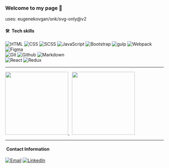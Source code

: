  ### Welcome to my page 👋
 uses: eugenekovgan/snk/svg-only@v2

 #### 🛠 &nbsp;Tech skills
![HTML](https://img.shields.io/badge/HTML5-E34F26?style=for-the-badge&logo=html5&logoColor=white)
![CSS](https://img.shields.io/badge/CSS3-1572B6?&style=for-the-badge&logo=css3&logoColor=white)
![SCSS](https://img.shields.io/badge/SCSS-1572B6?&style=for-the-badge&logo=css3&logoColor=white)
![JavaScript](https://img.shields.io/badge/JavaScript-F7DF1E?style=for-the-badge&logo=javascript&logoColor=black)
![Bootstrap](https://img.shields.io/badge/Bootstrap-7952B3?style=for-the-badge&logo=Bootstrap&logoColor=black)
![gulp](https://img.shields.io/badge/gulp-CF4647?style=for-the-badge&logo=gulp&logoColor=black)
![Webpack](https://img.shields.io/badge/Webpack-8DD6F9?style=for-the-badge&logo=Webpack&logoColor=black)
![Figma](https://img.shields.io/badge/Figma-F24E1E?style=for-the-badge&logo=figma&logoColor=white)
\
![Git](https://img.shields.io/badge/git%20-%23F05033.svg?&style=for-the-badge&logo=git&logoColor=white)
![Github](https://img.shields.io/badge/github%20-%23121011.svg?&style=for-the-badge&logo=github&logoColor=white)
![Markdown](https://img.shields.io/badge/Markdown-000000?style=for-the-badge&logo=markdown&logoColor=white)
\
![React](https://img.shields.io/badge/react%20-61dafb.svg?&style=for-the-badge&logo=react&logoColor=white)
![Redux](https://img.shields.io/badge/Redux%20-764ABC.svg?&style=for-the-badge&logo=Redux&logoColor=white)

***
<a href="https://github.com/eugenekovgan">
  <img height=200 src="https://github-readme-stats.vercel.app/api?username=eugenekovgan&theme=buefy&show_icons=true&count_private=true"/>
</a>
&nbsp;
<a href="https://github.com/eugenekovgan">
  <img height=200 src="https://github-readme-stats-eight-theta.vercel.app/api/top-langs/?username=eugenekovgan&theme=buefy&show_icons=true&count_private=true"/>
</a>

***
#### &nbsp;Contact Information
<a href="mailto:jugin.kovgan87@gmail.com"><img alt="Email" src="https://img.shields.io/badge/Email-jugin.kovgan87@gmail.com-darkblue?style=flat-square&logo=gmail&logoColor=white"></a> <a href="https://www.linkedin.com/in/eugene-kovgan-b282b61b8/"><img alt="LinkedIn" src="https://img.shields.io/badge/LinkedIn-Eugene%20Kovgan%20-darkblue?style=flat-square&logo=linkedin"></a>
